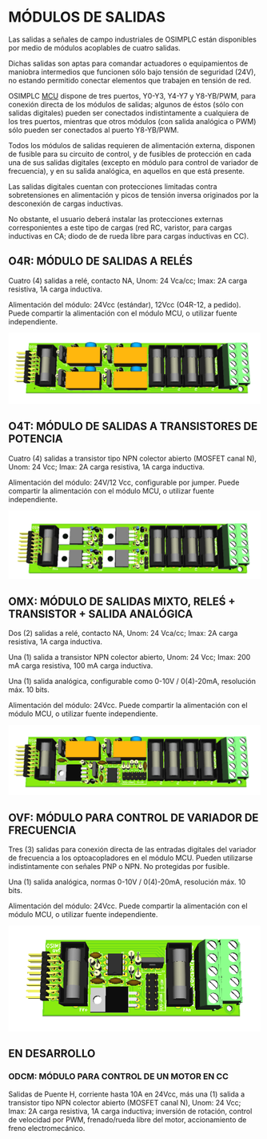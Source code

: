 # MÓDULOS DE SALIDAS

Las salidas a señales de campo industriales de OSIMPLC están disponibles por medio de
módulos acoplables de cuatro salidas.

Dichas salidas son aptas para comandar actuadores o equipamientos de maniobra intermedios
que funcionen sólo bajo tensión de seguridad (24V), no estando permitido conectar elementos
que trabajen en tensión de red.

OSIMPLC [MCU](02-mcu.md) dispone de tres puertos, Y0-Y3, Y4-Y7 y Y8-YB/PWM, para conexión directa
de los módulos de salidas; algunos de éstos (sólo con salidas digitales) pueden ser conectados
indistintamente a cualquiera de los tres puertos, mientras que otros módulos (con salida
analógica o PWM) sólo pueden ser conectados al puerto Y8-YB/PWM.

Todos los módulos de salidas requieren de alimentación externa, disponen de fusible para su
circuito de control, y de fusibles de protección en cada una de sus salidas digitales (excepto en
módulo para control de variador de frecuencia), y en su salida analógica, en aquellos en que
está presente.

Las salidas digitales cuentan con protecciones limitadas contra sobretensiones en alimentación
y picos de tensión inversa originados por la desconexión de cargas inductivas.

No obstante, el usuario deberá instalar las protecciones externas corresponientes a este tipo de
cargas (red RC, varistor, para cargas inductivas en CA; diodo de de rueda libre para cargas
inductivas en CC).

## O4R: MÓDULO DE SALIDAS A RELÉS

Cuatro (4) salidas a relé, contacto NA, Unom: 24 Vca/cc; Imax: 2A carga resistiva, 1A
carga inductiva.

Alimentación del módulo: 24Vcc (estándar), 12Vcc (O4R-12, a pedido). Puede compartir la
alimentación con el módulo MCU, o utilizar fuente independiente.

![O4R](images/o4r.png)

## O4T: MÓDULO DE SALIDAS A TRANSISTORES DE POTENCIA

Cuatro (4) salidas a transistor tipo NPN colector abierto (MOSFET canal N), Unom: 24
Vcc; Imax: 2A carga resistiva, 1A carga inductiva.

Alimentación del módulo: 24V/12 Vcc, configurable por jumper. Puede compartir la
alimentación con el módulo MCU, o utilizar fuente independiente.

![O4T](images/o4t.png)

## OMX: MÓDULO DE SALIDAS MIXTO, RELEŚ + TRANSISTOR + SALIDA ANALÓGICA

Dos (2) salidas a relé, contacto NA, Unom: 24 Vca/cc; Imax: 2A carga resistiva, 1A carga
inductiva.

Una (1) salida a transistor NPN colector abierto, Unom: 24 Vcc; Imax: 200 mA carga
resistiva, 100 mA carga inductiva.

Una (1) salida analógica, configurable como 0-10V / 0(4)-20mA, resolución máx. 10 bits.

Alimentación del módulo: 24Vcc. Puede compartir la alimentación con el módulo MCU, o
utilizar fuente independiente.

![OMX](images/omx.png)

## OVF: MÓDULO PARA CONTROL DE VARIADOR DE FRECUENCIA

Tres (3) salidas para conexión directa de las entradas digitales del variador de
frecuencia a los optoacopladores en el módulo MCU. Pueden utilizarse indistintamente
con señales PNP o NPN. No protegidas por fusible.

Una (1) salida analógica, normas 0-10V / 0(4)-20mA, resolución máx. 10 bits.

Alimentación del módulo: 24Vcc. Puede compartir la alimentación con el módulo MCU, o
utilizar fuente independiente.

![OVF](images/ovf.png)

## EN DESARROLLO

### ODCM: MÓDULO PARA CONTROL DE UN MOTOR EN CC

Salidas de Puente H, corriente hasta 10A en 24Vcc, más una (1) salida a transistor tipo
NPN colector abierto (MOSFET canal N), Unom: 24 Vcc; Imax: 2A carga resistiva, 1A
carga inductiva; inversión de rotación, control de velocidad por PWM, frenado/rueda libre
del motor, accionamiento de freno electromecánico.
